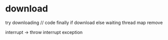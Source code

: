 # download

try
downloading
// code
finally
if download
else waiting
thread map remove

interrupt -> throw interrupt exception


